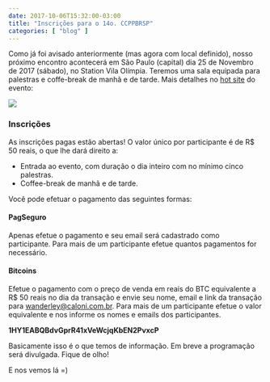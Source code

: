 ```yaml
---
date: 2017-10-06T15:32:00-03:00
title: "Inscrições para o 14o. CCPPBRSP"
categories: [ "blog" ]
---
```

Como já foi avisado anteriormente (mas agora com local definido), nosso próximo encontro acontecerá em São Paulo (capital) dia 25 de Novembro de 2017 (sábado), no Station Vila Olímpia. Teremos uma sala equipada para palestras e coffe-break de manhã e de tarde. Mais detalhes no [hot site](http://ccppbrasil.github.io/encontros/proximo/) do evento:

![](/images/HMMUYSo.jpg)

### Inscrições

As inscrições pagas estão abertas! O valor único por participante é de R$ 50 reais, o que lhe dará direito a:

 - Entrada ao evento, com duração o dia inteiro com no mínimo cinco palestras.
 - Coffee-break de manhã e de tarde.

Você pode efetuar o pagamento das seguintes formas:

#### PagSeguro

Apenas efetue o pagamento e seu email será cadastrado como participante. Para mais de um participante efetue quantos pagamentos for necessário.

#### Bitcoins

Efetue o pagamento com o preço de venda em reais do BTC equivalente a R$ 50 reais no dia da transação e envie seu nome, email e link da transação para wanderley@caloni.com.br. Para mais de um participante efetue o valor equivalente e nos informe os nomes e emails dos participantes.

__1HY1EABQBdvGprR41xVeWcjqKbEN2PvxcP__

Basicamente isso é o que temos de informação. Em breve a programação será divulgada. Fique de olho!

E nos vemos lá =)
